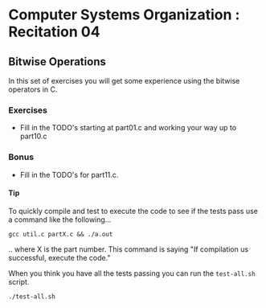# Computer Systems Organization : Recitation 04

## Bitwise Operations

In this set of exercises you will get some experience using the bitwise
operators in C.

### Exercises

* Fill in the TODO's starting at part01.c and working your way up to part10.c

### Bonus

* Fill in the TODO's for part11.c.

#### Tip

To quickly compile and test to execute the code to see if the tests pass use a command like the following...  

```
gcc util.c partX.c && ./a.out
```

.. where X is the part number. This command is saying "If compilation us successful, execute the code."

When you think you have all the tests passing you can run the `test-all.sh` script.

```
./test-all.sh
```
